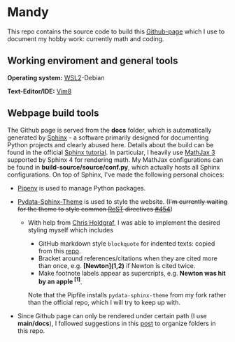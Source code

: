 # Mandy

This repo contains the source code to build this [Github-page](https://yhuang85.github.io/mandy/) which I use to document my hobby work: currently math and coding.

## Working enviroment and general tools
**Operating system:** [WSL2](https://docs.microsoft.com/en-us/windows/wsl/)-Debian

**Text-Editor/IDE:** [Vim8](https://www.vim.org/)

## Webpage build tools
The Github page is served from the **docs** folder, which is automatically generated by [Sphinx](https://www.sphinx-doc.org) - a software primarily designed for documenting Python projects and clearly abused here. Details about the build can be found in the official [Sphinx tutorial](https://www.sphinx-doc.org/en/master/tutorial/index.html). In particular, I heavily use [MathJax 3](https://www.mathjax.org/) supported by Sphinx 4 for rendering math. My MathJax configurations can be found in **build-source/source/conf.py**, which actually hosts all Sphinx configurations. On top of Sphinx, I've made the following personal choices:

- [Pipenv](https://pipenv.pypa.io/en/latest/) is used to manage Python packages.

- [Pydata-Sphinx-Theme](https://github.com/pydata/pydata-sphinx-theme) is used to style the website. (~~I'm currently waiting for the theme to style common [ReST](https://docutils.sourceforge.io/rst.html) directives [#454](https://github.com/pydata/pydata-sphinx-theme/issues/454#issue-980549092)~~)

  - With help from [Chris Holdgraf](https://github.com/choldgraf), I was able to implement the desired styling myself which includes

    - GitHub markdown style `blockquote` for indented texts: copied from this [repo](https://github.com/sindresorhus/github-markdown-css).
    - Bracket around references/citations when they are cited more than once, e.g. **\[Newton\]\(1,2\)** if Newton is cited twice.
    - Make footnote labels appear as supercripts, e.g. **Newton was hit by an apple <sup>[1]</sup>**.

    Note that the Pipfile installs `pydata-sphinx-theme` from my fork rather than the official repo, which I will try to keep up with.

- Since Github page can only be rendered under certain path (I use **main/docs**), I followed suggestions in this [post](https://www.docslikecode.com/articles/github-pages-python-sphinx/) to organize folders in this repo.
